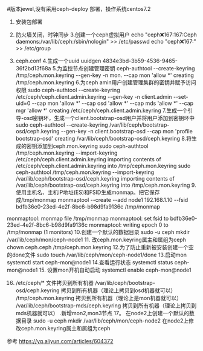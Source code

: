 #版本jewel,没有采用ceph-deploy 部署，操作系统centos7.2

1. 安装包部署
2. 防火墙关闭，时钟同步
3.创建一个ceph虚拟用户
  echo "ceph:x:167:167:Ceph daemons:/var/lib/ceph:/sbin/nologin" >> /etc/passwd
  echo "ceph:x:167:" >>  /etc/group

3. ceph.conf 
4.生成一个uuid
  uuidgen
  4834e3bd-3b59-4536-9465-36f2bd13f68a
5.为监控节点创建管理密钥
  ceph-authtool --create-keyring /tmp/ceph.mon.keyring --gen-key -n mon. --cap mon 'allow *'
  creating /tmp/ceph.mon.keyring
6.为ceph amin用户创建管理集群的密钥并赋予访问权限
  sudo ceph-authtool --create-keyring /etc/ceph/ceph.client.admin.keyring --gen-key -n client.admin --set-uid=0 --cap mon 'allow *' --cap osd 'allow *' --cap mds 'allow *' --cap mgr 'allow *'
  creating /etc/ceph/ceph.client.admin.keyring
7.生成一个引导-osd密钥环，生成一个client.bootstrap-osd用户并将用户添加到密钥环中
  sudo ceph-authtool --create-keyring /var/lib/ceph/bootstrap-osd/ceph.keyring --gen-key -n client.bootstrap-osd --cap mon 'profile bootstrap-osd'
  creating /var/lib/ceph/bootstrap-osd/ceph.keyring
8.将生成的密钥添加到ceph.mon.keyring
  sudo ceph-authtool /tmp/ceph.mon.keyring --import-keyring /etc/ceph/ceph.client.admin.keyring
  importing contents of /etc/ceph/ceph.client.admin.keyring into /tmp/ceph.mon.keyring
  sudo ceph-authtool /tmp/ceph.mon.keyring --import-keyring /var/lib/ceph/bootstrap-osd/ceph.keyring
  importing contents of /var/lib/ceph/bootstrap-osd/ceph.keyring into /tmp/ceph.mon.keyring
9.使用主机名、主机IP地址(ES)和FSID生成monmap。把它保存成/tmp/monmap
  monmaptool --create --add node1 192.168.1.10 --fsid bdfb36e0-23ed-4e2f-8bc6-b98d9fa9136c /tmp/monmap
 
  monmaptool: monmap file /tmp/monmap
  monmaptool: set fsid to bdfb36e0-23ed-4e2f-8bc6-b98d9fa9136c
  monmaptool: writing epoch 0 to /tmp/monmap (1 monitors)
10.创建一个默认的数据目录
  sudo -u ceph mkdir /var/lib/ceph/mon/ceph-node1
11. 改ceph.mon.keyring属主和属组为ceph
  chown ceph.ceph /tmp/ceph.mon.keyring
12.为了防止重新被安装创建一个空的done文件
   sudo touch /var/lib/ceph/mon/ceph-node1/done
13.启动mon
  systemctl start ceph-mon@node1
14.查看运行状态
  systemctl status ceph-mon@node1
15. 设置mon开机自动启动
  systemctl enable ceph-mon@node1
  
16.  /etc/ceph/* 文件拷贝到所有机器
    /var/lib/ceph/bootstrap-osd/ceph.keyring 拷贝到所有机器（理论上拷贝到osd机器就可以）
    /tmp/ceph.mon.keyring 拷贝到所有机器（理论上是mon机器就可以）
    /var/lib/ceph/bootstrap-mds/ceph.keyring 拷贝到所有机器（理论上拷贝到mds机器就可以）
.新增mon2,mon3节点
17。 在node2上创建一个默认的数据目录
 sudo -u ceph mkdir /var/lib/ceph/mon/ceph-node2
 在node2上修改ceph.mon.keyring属主和属组为ceph


  
参考
https://yq.aliyun.com/articles/604372

